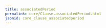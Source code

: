 ```yaml
---
title: associatedPeriod
permalink: core/Clause.associatedPeriod.html
jsonid: core_clause_associatedperiod
---
```

